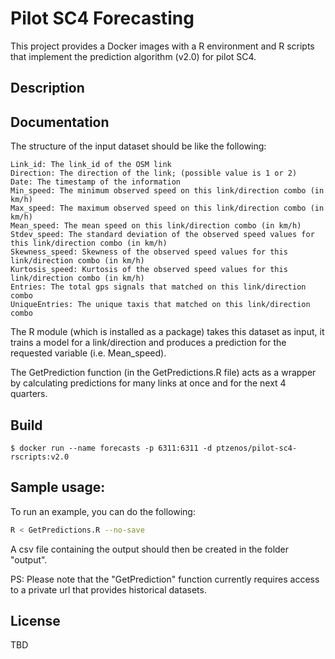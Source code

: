 Pilot SC4 Forecasting
=====================
This project provides a Docker images with a R environment and R scripts that implement the prediction
algorithm (v2.0) for pilot SC4.  

## Description


## Documentation 

The structure of the input dataset should be like the following:

    Link_id: The link_id of the OSM link
    Direction: The direction of the link; (possible value is 1 or 2)
    Date: The timestamp of the information
    Min_speed: The minimum observed speed on this link/direction combo (in km/h)
    Max_speed: The maximum observed speed on this link/direction combo (in km/h)
    Mean_speed: The mean speed on this link/direction combo (in km/h)
    Stdev_speed: The standard deviation of the observed speed values for this link/direction combo (in km/h)
    Skewness_speed: Skewness of the observed speed values for this link/direction combo (in km/h)
    Kurtosis_speed: Kurtosis of the observed speed values for this link/direction combo (in km/h)
    Entries: The total gps signals that matched on this link/direction combo
    UniqueEntries: The unique taxis that matched on this link/direction combo

The R module (which is installed as a package) takes this dataset as input, it trains a model for a link/direction and produces a prediction for the requested variable (i.e. Mean_speed). 

The GetPrediction function (in the GetPredictions.R file) acts as a wrapper by calculating predictions for many links at once and for the next 4 quarters.

## Build 

    $ docker run --name forecasts -p 6311:6311 -d ptzenos/pilot-sc4-rscripts:v2.0

## Sample usage: 
To run an example, you can do the following:
```sh
R < GetPredictions.R --no-save
```
A csv file containing the output should then be created in the folder "output".

PS: Please note that the "GetPrediction" function currently requires access to a private url that provides historical datasets.

## License 
 TBD
